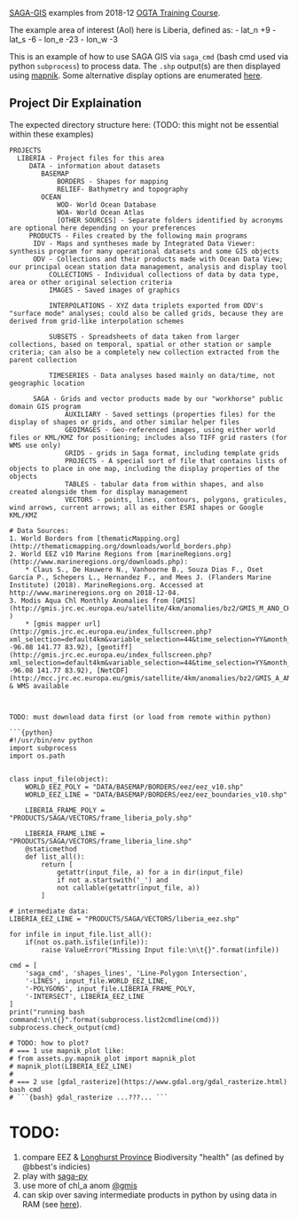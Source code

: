 [SAGA-GIS](http://www.saga-gis.org/) examples from 2018-12 [OGTA Training Course](http://www.ocean-partners.org/otga-training-course-ocean-data-management-researchers).

The example area of interest (AoI) here is Liberia, defined as:
    - lat_n +9
    - lat_s -6
    - lon_e -23
    - lon_w -3

This is an example of how to use SAGA GIS via `saga_cmd` (bash cmd used via python `subprocess`) to process data.
The `.shp` output(s) are then displayed using [mapnik](https://github.com/mapnik/mapnik).
Some alternative display options are enumerated [here](https://gis.stackexchange.com/a/62652/107752).

## Project Dir Explaination
The expected directory structure here: (TODO: this might not be essential within these examples)
```
PROJECTS
  LIBERIA - Project files for this area
     DATA - information about datasets
        BASEMAP
            BORDERS - Shapes for mapping
            RELIEF- Bathymetry and topography
        OCEAN
            WOD- World Ocean Database
            WOA- World Ocean Atlas
            [OTHER SOURCES] - Separate folders identified by acronyms are optional here depending on your preferences
     PRODUCTS - Files created by the following main programs
      IDV - Maps and syntheses made by Integrated Data Viewer: synthesis program for many operational datasets and some GIS objects
      ODV - Collections and their products made with Ocean Data View; our principal ocean station data management, analysis and display tool
          COLLECTIONS - Individual collections of data by data type, area or other original selection criteria
          IMAGES - Saved images of graphics

          INTERPOLATIONS - XYZ data triplets exported from ODV's "surface mode" analyses; could also be called grids, because they are derived from grid-like interpolation schemes

          SUBSETS - Spreadsheets of data taken from larger collections, based on temporal, spatial or other station or sample criteria; can also be a completely new collection extracted from the parent collection

          TIMESERIES - Data analyses based mainly on data/time, not geographic location

      SAGA - Grids and vector products made by our "workhorse" public domain GIS program
              AUXILIARY - Saved settings (properties files) for the display of shapes or grids, and other similar helper files
              GEOIMAGES - Geo-referenced images, using either world files or KML/KMZ for positioning; includes also TIFF grid rasters (for WMS use only)
              GRIDS - grids in Saga format, including template grids
              PROJECTS - A special sort of file that contains lists of objects to place in one map, including the display properties of the objects
              TABLES - tabular data from within shapes, and also created alongside them for display management
              VECTORS - points, lines, contours, polygons, graticules, wind arrows, current arrows; all as either ESRI shapes or Google KML/KMZ

# Data Sources:
1. World Borders from [thematicMapping.org](http://thematicmapping.org/downloads/world_borders.php)
2. World EEZ v10 Marine Regions from [marineRegions.org](http://www.marineregions.org/downloads.php):
    * Claus S., De Hauwere N., Vanhoorne B., Souza Dias F., Oset García P., Schepers L., Hernandez F., and Mees J. (Flanders Marine Institute) (2018). MarineRegions.org. Accessed at http://www.marineregions.org on 2018-12-04.
3. Modis Aqua Chl Monthly Anomalies from [GMIS](http://gmis.jrc.ec.europa.eu/satellite/4km/anomalies/bz2/GMIS_M_ANO_CHLA_01_2003.nc.bz2
)
    * [gmis mapper url](http://gmis.jrc.ec.europa.eu/index_fullscreen.php?xml_selection=default4km&variable_selection=44&time_selection=YY&month_selection=12&year_selection=2017&extent_selection=-92.33 -96.08 141.77 83.92), [geotiff](http://gmis.jrc.ec.europa.eu/index_fullscreen.php?xml_selection=default4km&variable_selection=44&time_selection=YY&month_selection=07&year_selection=2017&extent_selection=-92.33 -96.08 141.77 83.92), [NetCDF](http://mcc.jrc.ec.europa.eu/gmis/satellite/4km/anomalies/bz2/GMIS_A_ANO_CHLA_07_2017.nc.bz2), & WMS available



TODO: must download data first (or load from remote within python)

```{python}
#!/usr/bin/env python
import subprocess
import os.path


class input_file(object):
    WORLD_EEZ_POLY = "DATA/BASEMAP/BORDERS/eez/eez_v10.shp"
    WORLD_EEZ_LINE = "DATA/BASEMAP/BORDERS/eez/eez_boundaries_v10.shp"

    LIBERIA_FRAME_POLY = "PRODUCTS/SAGA/VECTORS/frame_liberia_poly.shp"

    LIBERIA_FRAME_LINE = "PRODUCTS/SAGA/VECTORS/frame_liberia_line.shp"
    @staticmethod
    def list_all():
        return [
            getattr(input_file, a) for a in dir(input_file)
            if not a.startswith('_') and
            not callable(getattr(input_file, a))
        ]

# intermediate data:
LIBERIA_EEZ_LINE = "PRODUCTS/SAGA/VECTORS/liberia_eez.shp"

for infile in input_file.list_all():
    if(not os.path.isfile(infile)):
        raise ValueError("Missing Input file:\n\t{}".format(infile))

cmd = [
    'saga_cmd', 'shapes_lines', 'Line-Polygon Intersection',
    '-LINES', input_file.WORLD_EEZ_LINE,
    '-POLYGONS', input_file.LIBERIA_FRAME_POLY,
    '-INTERSECT', LIBERIA_EEZ_LINE
]
print("running bash command:\n\t{}".format(subprocess.list2cmdline(cmd)))
subprocess.check_output(cmd)

# TODO: how to plot?
# === 1 use mapnik_plot like:
# from assets.py.mapnik_plot import mapnik_plot
# mapnik_plot(LIBERIA_EEZ_LINE)
#
# === 2 use [gdal_rasterize](https://www.gdal.org/gdal_rasterize.html) bash cmd
# ```{bash} gdal_rasterize ...???... ```
```

# TODO:
1. compare EEZ & [Longhurst Province](http://www.marineregions.org/downloads.php) Biodiversity "health" (as defined by @bbest's indicies)
2. play with [saga-py](https://github.com/radical-cybertools/saga-python)
3. use more of chl_a anom [@gmis](http://mcc.jrc.ec.europa.eu/emis/)
4. can skip over saving intermediate products in python by using data in RAM (see [here](https://sourceforge.net/p/saga-gis/wiki/Creating%20Python%20scripts/)).
